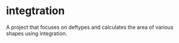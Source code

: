 # integtration
A project that focuses on deftypes and calculates the area of various shapes using integration.
